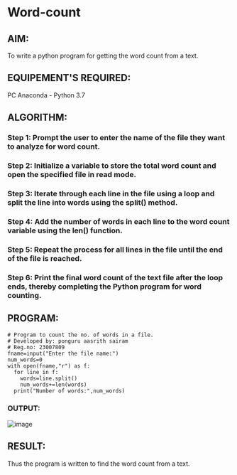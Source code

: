 # Word-count
## AIM:
To write a python program for getting the word count from a text.
## EQUIPEMENT'S REQUIRED: 
PC
Anaconda - Python 3.7
## ALGORITHM: 
### Step 1: Prompt the user to enter the name of the file they want to analyze for word count.

### Step 2: Initialize a variable to store the total word count and open the specified file in read mode.
 
### Step 3: Iterate through each line in the file using a loop and split the line into words using the split() method.

### Step 4: Add the number of words in each line to the word count variable using the len() function.

### Step 5: Repeat the process for all lines in the file until the end of the file is reached.

### Step 6: Print the final word count of the text file after the loop ends, thereby completing the Python program for word counting.

## PROGRAM:
```
# Program to count the no. of words in a file.
# Developed by: ponguru aasrith sairam
# Reg.no: 23007809
fname=input("Enter the file name:")
num_words=0
with open(fname,"r") as f:
  for line in f:
    words=line.split()
    num_words+=len(words)
  print("Number of words:",num_words)
```

### OUTPUT:
![image](https://github.com/AasrithSairam/Word-count/assets/139331438/e3dbee50-2811-4325-8fec-5c3007acc8c2)



## RESULT:
Thus the program is written to find the word count from a text.
